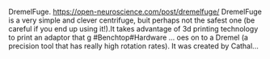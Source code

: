 DremelFuge. https://open-neuroscience.com/post/dremelfuge/
DremelFuge is a very simple and clever centrifuge, buit perhaps not the safest one (be careful if you end up using it!).It takes advantage of 3d printing technology to print an adaptor that g #Benchtop#Hardware ...
oes on to a Dremel (a precision tool that has really high rotation rates). It was created by Cathal...
